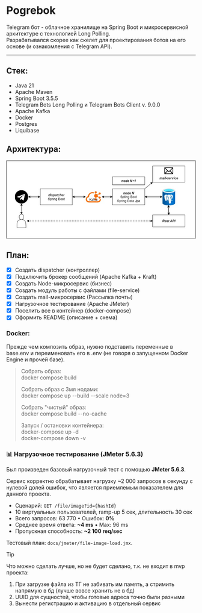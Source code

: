 # Pogrebok <br/>

Telegram бот - облачное хранилище на Spring Boot и микросервисной архитектуре с технологией Long Polling.</br>
Разрабатывался скорее как скелет для проектирования ботов на его основе (и ознакомления с Telegram API).</br>

_________________

## Стек:
- Java 21
- Apache Maven
- Spring Boot 3.5.5
- Telegram Bots Long Polling и Telegram Bots Client v. 9.0.0
- Apache Kafka
- Docker
- Postgres
- Liquibase

## Архитектура:
![Архитектура](/docs/images/architecture.jpg)

## План:
- [x] Создать dispatcher (контроллер)
- [x] Подключить брокер сообщений (Apache Kafka + Kraft)
- [x] Создать Node-микросервис (бизнес)
- [x] Создать модуль работы с файлами (file-service)
- [x] Создать mail-микросервис (Рассылка почты)
- [x] Нагрузочное тестирование (Apache JMeter)
- [x] Поселить все в контейнер (docker-compose)
- [x] Оформить README (описание + схема)

### Docker:
Прежде чем композить образ, нужно подставить переменные в base.env и переименовать его в .env (не говоря о запущенном 
Docker Engine и прочей базе).
> Собрать образ: </br>
> docker compose build
> 
> Собрать образ с 3мя нодами: </br>
> docker compose up --build --scale node=3
> 
> Собрать "чистый" образ: </br>
> docker compose build --no-cache
> 
> Запуск / остановки контейнера: </br>
> docker-compose up -d <br/>
> docker-compose down -v <br/>

### 📊 Нагрузочное тестирование (JMeter 5.6.3)
Был произведен базовый нагрузочный тест с помощью **JMeter 5.6.3**.

Сервис корректно обрабатывает нагрузку ~2 000 запросов в секунду с 
нулевой долей ошибок, что является приемлемым показателем для данного проекта.

- Сценарий: `GET /file/image?id={hashId}`
- 10 виртуальных пользователей, ramp-up 5 сек, длительность 30 сек
- Всего запросов: 63 770 • Ошибок: **0%**
- Среднее время ответа: **~4 ms** • Max: 96 ms
- Пропускная способность: **~2 100 req/sec**

Тестовый план: `docs/jmeter/file-image-load.jmx`.

> [!TIP]
> Что можно сделать лучше, но не будет сделано, т.к. не входит в mvp проекта:
> 1) При загрузке файла из ТГ не забивать им память, а стримить напрямую в бд (лучше вовсе хранить не в бд)
> 2) UUID для сущностей, чтобы готовые адреса точно были разными
> 3) Вынести регистрацию и активацию в отдельный сервис
